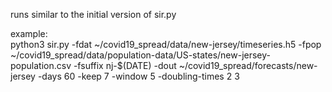  
runs similar to the initial version of sir.py  

example:  
python3 sir.py -fdat ~/covid19_spread/data/new-jersey/timeseries.h5 -fpop ~/covid19_spread/data/population-data/US-states/new-jersey-population.csv -fsuffix nj-$(DATE) -dout ~/covid19_spread/forecasts/new-jersey -days 60 -keep 7 -window 5 -doubling-times 2 3  

